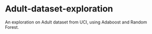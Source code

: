 # Adult-dataset-exploration
An exploration on Adult dataset from UCI, using Adaboost and Random Forest.
